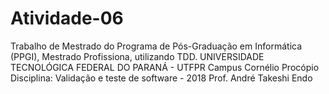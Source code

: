 # Atividade-06
Trabalho de Mestrado do Programa de Pós-Graduação em Informática (PPGI), Mestrado Profissiona, utilizando TDD.
UNIVERSIDADE TECNOLÓGICA FEDERAL DO PARANÁ - UTFPR
Campus Cornélio Procópio
Disciplina: Validação e teste de software - 2018
Prof. André Takeshi Endo

